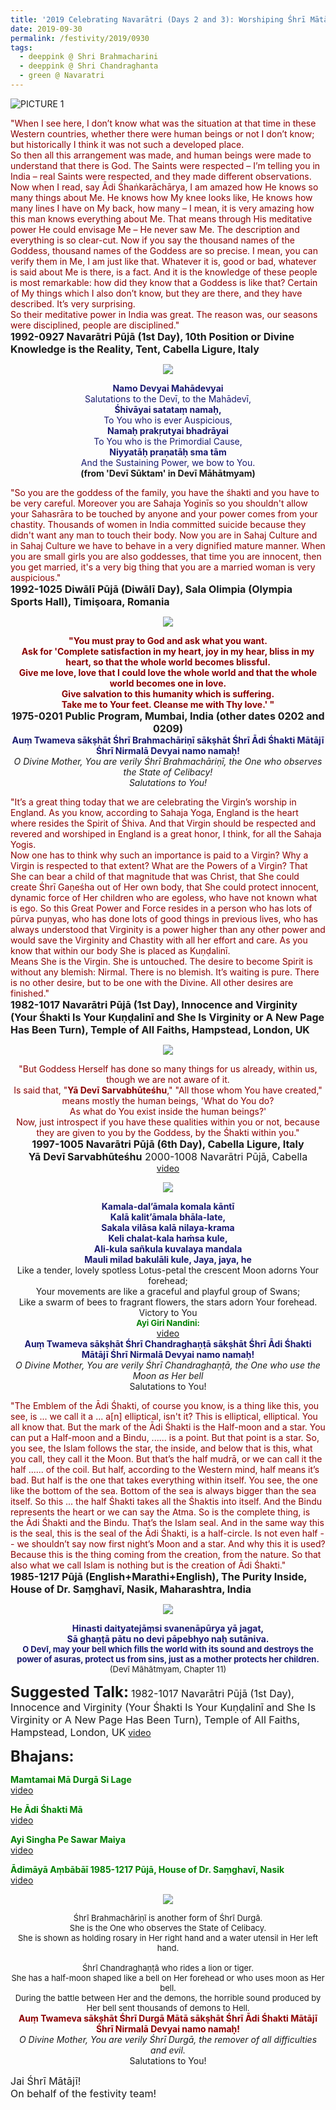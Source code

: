 ```yaml
---
title: '2019 Celebrating Navarātri (Days 2 and 3): Worshiping Śhrī Mātājī in the form of Śhrī Brahmachāriṇī and Śhrī Chandraghaṇṭā'
date: 2019-09-30
permalink: /festivity/2019/0930
tags:
  - deeppink @ Shri Brahmacharini
  - deeppink @ Shri Chandraghanta
  - green @ Navaratri
---
```


![PICTURE 1](/images/image1.png)

<p>
<font color="DarkRed">"When I see here, I don’t know what was the situation at that time in these Western countries, whether there were human beings or not I don’t know; but historically I think it was not such a developed place.<br>
So then all this arrangement was made, and human beings were made to understand that there is God. The Saints were respected – I’m telling you in India – real Saints were respected, and they made different observations.<br>
Now when I read, say Ādi Śhaṅkarāchārya, I am amazed how He knows so many things about Me. He knows how My knee looks like, He knows how many lines I have on My back, how many – I mean, it is very amazing how this man knows everything about Me. That means through His meditative power He could envisage Me – He never saw Me. The description and everything is so clear-cut. Now if you say the thousand names of the Goddess, thousand names of the Goddess are so precise. I mean, you can verify them in Me, I am just like that. Whatever it is, good or bad, whatever is said about Me is there, is a fact. And it is the knowledge of these people is most remarkable: how did they know that a Goddess is like that? Certain of My things which I also don’t know, but they are there, and they have described. It’s very surprising.<br>
So their meditative power in India was great. The reason was, our seasons were disciplined, people are disciplined."</font><br>
<font size="+0"><b>1992-0927 Navarātri Pūjā (1st Day), 10th Position or Divine Knowledge is the Reality, Tent, Cabella Ligure, Italy</b></font>
</p>

<div style="text-align: center"><img src="/images/image170.png" /></div>

<p style="text-align:center;">
<font color="MidNightBlue"><b>Namo Devyai Mahādevyai</b><br>
Salutations to the Devī, to the Mahādevī,<br>
<b>Śhivāyai satataṃ namaḥ,</b><br>
To You who is ever Auspicious,<br>
<b>Namaḥ prakṛutyai bhadrāyai</b><br>
To You who is the Primordial Cause,<br>
<b>Niyyatāḥ praṇatāḥ sma tām</b><br>
And the Sustaining Power, we bow to You.</font><br>
<b>(from 'Devī Sūktam' in Devī Māhātmyam)</b>
</p>

<p>
<font color="DarkRed">"So you are the goddess of the family, you have the śhakti and you have to be very careful. Moreover you are Sahaja Yoginīs so you shouldn't allow your Sahasrāra to be touched by anyone and your power comes from your chastity. Thousands of women in India committed suicide because they didn't want any man to touch their body. Now you are in Sahaj Culture and in Sahaj Culture we have to behave in a very dignified mature manner. When you are small girls you are also goddesses, that time you are innocent, then you get married, it's a very big thing that you are a married woman is very auspicious."</font><br>
<font size="+0"><b>1992-1025 Diwālī Pūjā (Diwālī Day), Sala Olimpia (Olympia Sports Hall), Timişoara, Romania</b></font>
</p>

<div style="text-align: center"><img src="/images/image171.png" /></div>

<p style="text-align:center;">
<font color="DarkRed"><b>"You must pray to God and ask what you want.<br>
Ask for 'Complete satisfaction in my heart, joy in my hear, bliss in my heart, so that the whole world becomes blissful.<br>
Give me love, love that I could love the whole world and that the whole world becomes one in love.<br>
Give salvation to this humanity which is suffering.<br>
Take me to Your feet. Cleanse me with Thy love.' "</b></font><br>
<font size="+0"><b>1975-0201 Public Program, Mumbai, India (other dates 0202 and 0209)</b></font><br>
<font color="MidNightBlue"><b>Auṃ Twameva sākṣhāt Śhrī Brahmachāriṇī sākṣhāt Śhrī Ādi Śhakti Mātājī Śhrī Nirmalā Devyai namo namaḥ!</b></font><br>
<i>O Divine Mother, You are verily Śhrī Brahmachāriṇī, the One who observes the State of Celibacy!<br>
Salutations to You!</i>
</p>

<p>
<font color="DarkRed">"It’s a great thing today that we are celebrating the Virgin’s worship in England. As you know, according to Sahaja Yoga, England is the heart where resides the Spirit of Śhiva. And that Virgin should be respected and revered and worshiped in England is a great honor, I think, for all the Sahaja Yogis.<br>
Now one has to think why such an importance is paid to a Virgin? Why a Virgin is respected to that extent? What are the Powers of a Virgin? That She can bear a child of that magnitude that was Christ, that She could create Śhrī Gaṇeśha out of Her own body, that She could protect innocent, dynamic force of Her children who are egoless, who have not known what is ego. So this Great Power and Force resides in a person who has lots of pūrva puṇyas, who has done lots of good things in previous lives, who has always understood that Virginity is a power higher than any other power and would save the Virginity and Chastity with all her effort and care. As you know that within our body She is placed as Kuṇḍalinī.<br>
Means She is the Virgin. She is untouched. The desire to become Spirit is without any blemish: Nirmal. There is no blemish. It’s waiting is pure. There is no other desire, but to be one with the Divine. All other desires are finished."</font><br>
<font size="+0"><b>1982-1017 Navarātri Pūjā (1st Day), Innocence and Virginity (Your Śhakti Is Your Kuṇḍalinī and She Is Virginity or A New Page Has Been Turn), Temple of All Faiths, Hampstead, London, UK</b></font>
</p>

<div style="text-align: center"><img src="/images/image172.png" /></div>

<p style="text-align:center;">
<font color="DarkRed">"But Goddess Herself has done so many things for us already, within us, though we are not aware of it.<br>
Is said that, "<b>Yā Devī Sarvabhūteśhu</b>," "All those whom You have created," means mostly the human beings, 'What do You do?<br>
As what do You exist inside the human beings?'<br>
Now, just introspect if you have these qualities within you or not, because they are given to you by the Goddess, by the Śhakti within you."</font><br>
<font size="+0"><b>1997-1005 Navarātri Pūjā (6th Day), Cabella Ligure, Italy</b><br>
<b>Yā Devī Sarvabhūteśhu</b> 2000-1008 Navarātri Pūjā, Cabella</font><br>
<a href="https://seven-teams.github.io/Videos_Links.html">video</a>
</p>

<div style="text-align: center"><img src="/images/image173.png" /></div>

<p style="text-align:center;">
<font color="MidNightBlue"><b>Kamala-dal’āmala komala kāntī<br>
Kalā kalit’āmala bhāla-late,<br>
Sakala vilāsa kalā nilaya-krama<br>
Keli chalat-kala haṁsa kule,<br>
Ali-kula sañkula kuvalaya mandala<br>
Mauli milad bakulāli kule, Jaya, jaya, he</b></font><br>
Like a tender, lovely spotless Lotus-petal the crescent Moon adorns Your forehead;<br>
Your movements are like a graceful and playful group of Swans;<br>
Like a swarm of bees to fragrant flowers, the stars adorn Your forehead. Victory to You<br>
<font color="green"><font size="-1"><b>Ayi Giri Nandini:</b></font></font><br>
<a href="https://seven-teams.github.io/Videos_Links.html">video</a><br>
<font color="MidNightBlue"><b>Auṃ Twameva sākṣhāt Śhrī Chandraghaṇṭā sākṣhāt Śhrī Ādi Śhakti Mātājī Śhrī Nirmalā Devyai namo namaḥ!</b></font><br>
<i>O Divine Mother, You are verily Śhrī Chandraghaṇṭā, the One who use the Moon as Her bell</i><br>
Salutations to You!<br>
</p>

<p>
<font color="DarkRed">"The Emblem of the Ādi Śhakti, of course you know, is a thing like this, you see, is ... we call it a ... a[n] elliptical, isn't it? This is elliptical, elliptical. You all know that. But the mark of the Ādi Śhakti is the Half-moon and a star. You can put a Half-moon and a Bindu, ...... is a point. But that point is a star. So, you see, the Islam follows the star, the inside, and below that is this, what you call, they call it the Moon. But that’s the half mudrā, or we can call it the half ...... of the coil. But half, according to the Western mind, half means it’s bad. But half is the one that takes everything within itself. You see, the one like the bottom of the sea. Bottom of the sea is always bigger than the sea itself. So this ... the half Śhakti takes all the Śhaktis into itself. And the Bindu represents the heart or we can say the Atma. So is the complete thing, is the Ādi Śhakti and the Bindu. That’s the Islam seal. And in the same way this is the seal, this is the seal of the Ādi Śhakti, is a half-circle. Is not even half -- we shouldn’t say now first night’s Moon and a star. And why this it is used? Because this is the thing coming from the creation, from the nature. So that also what we call Islam is nothing but is the creation of Ādi Śhakti."</font><br>
<font size="+0"><b>1985-1217 Pūjā (English+Marathi+English), The Purity Inside, House of Dr. Saṃghavī, Nasik, Maharashtra, India</b></font>
</p>

<div style="text-align: center"><img src="/images/image174.png" /></div>

<p style="text-align:center;">
<font color="MidNightBlue"><b>Hinasti daityatejāṃsi svanenāpūrya yā jagat,<br>
Sā ghaṇṭā pātu no devi pāpebhyo naḥ sutāniva.</b><br>
<font size="-1"><b>O Devī, may your bell which fills the world with its sound and destroys the power of asuras, protect us from sins, just as a mother protects her children.</b></font></font><br>
<font size="-1">(Devī Māhātmyam, Chapter 11)</font>
</p>

<font size="+2"><b>Suggested Talk:</b></font> 
<font size="+0">1982-1017 Navarātri Pūjā (1st Day), Innocence and Virginity (Your Śhakti Is Your Kuṇḍalinī and She Is Virginity or A New Page Has Been Turn), Temple of All Faiths, Hampstead, London, UK</font>
<a href="https://www.youtube.com/watch?v=KwhRUKYdpt4"> video</a><br>

<font size="+2"><b>Bhajans:</b></font>

<p>
<font color="green"><b>Mamtamai Mā Durgā Si Lage</b></font><br>
<a href="https://www.youtube.com/watch?v=LLl-3KTbKLs"> video</a><br>
</p>

<p>
<font color="green"><b>He Ādi Śhakti Mā</b></font><br>
<a href="https://www.youtube.com/watch?v=b7fLaveK-pg">video</a>
</p>

<p>
<font color="green"><b>Ayi Singha Pe Sawar Maiya</b></font><br>
<a href="https://www.youtube.com/watch?v=dh79abA1AsU">video</a>
</p>
 
<p>
<font color="green"><b>Ādimāyā Aṃbābāī 1985-1217 Pūjā, House of Dr. Saṃghavī, Nasik</b></font><br>
<a href="https://seven-teams.github.io/Videos_Links.html">video</a> 
</p>

<div style="text-align: center"><img src="/images/image175.png" /></div>

<p style="text-align:center;">
<font size="-1">Śhrī Brahmachāriṇī is another form of Śhrī Durgā.<br>
She is the One who observes the State of Celibacy.<br>
She is shown as holding rosary in Her right hand and a water utensil in Her left hand.<br>
<br>
Śhrī Chandraghaṇṭā who rides a lion or tiger.<br> 
She has a half-moon shaped like a bell on Her forehead or who uses moon as Her bell.<br>   
During the battle between Her and the demons, the horrible sound produced by Her bell sent thousands of demons to Hell.</font><br>
<font color="DarkRed"><b>Auṃ Twameva sākṣhāt Śhrī Durgā Mātā sākṣhāt Śhrī Ādi Śhakti Mātājī Śhrī Nirmalā Devyai namo namaḥ̣!</b></font><br>
<i>O Divine Mother, You are verily Śhrī Durgā, the remover of all difficulties and evil.</i><br>
Salutations to You!<br>
</p>

<p>
<font size="+0">Jai Śhrī Mātājī!<br>
On behalf of the festivity team!</font>
</p>